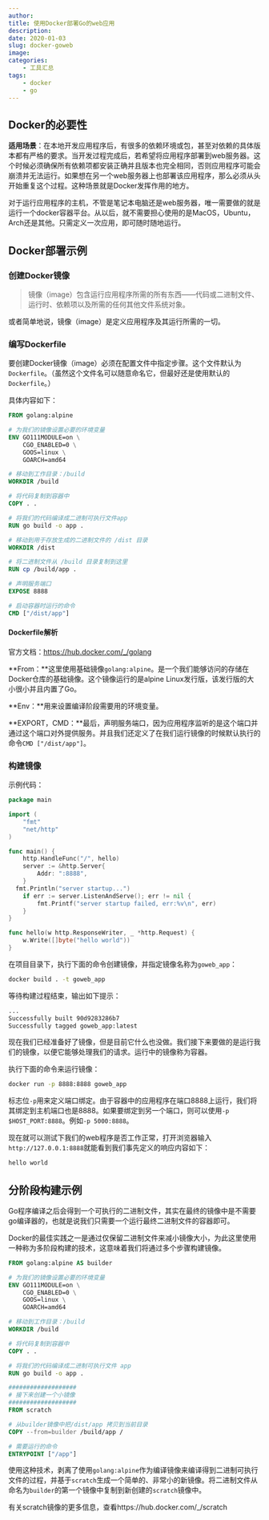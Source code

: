 ```yaml
---
author: 
title: 使用Docker部署Go的web应用
description: 
date: 2020-01-03
slug: docker-goweb
image: 
categories:
    - 工具汇总
tags: 
    - docker
    - go
---
```


## Docker的必要性

**适用场景**：在本地开发应用程序后，有很多的依赖环境或包，甚至对依赖的具体版本都有严格的要求。当开发过程完成后，若希望将应用程序部署到web服务器。这个时候必须确保所有依赖项都安装正确并且版本也完全相同，否则应用程序可能会崩溃并无法运行。如果想在另一个web服务器上也部署该应用程序，那么必须从头开始重复这个过程。这种场景就是Docker发挥作用的地方。

对于运行应用程序的主机，不管是笔记本电脑还是web服务器，唯一需要做的就是运行一个docker容器平台。从以后，就不需要担心使用的是MacOS，Ubuntu，Arch还是其他。只需定义一次应用，即可随时随地运行。

## Docker部署示例

### 创建Docker镜像

> 镜像（image）包含运行应用程序所需的所有东西——代码或二进制文件、运行时、依赖项以及所需的任何其他文件系统对象。

或者简单地说，镜像（image）是定义应用程序及其运行所需的一切。



### 编写Dockerfile

要创建Docker镜像（image）必须在配置文件中指定步骤。这个文件默认为`Dockerfile`。（虽然这个文件名可以随意命名它，但最好还是使用默认的`Dockerfile`。）

具体内容如下：

```dockerfile
FROM golang:alpine

# 为我们的镜像设置必要的环境变量
ENV GO111MODULE=on \
    CGO_ENABLED=0 \
    GOOS=linux \
    GOARCH=amd64

# 移动到工作目录：/build
WORKDIR /build

# 将代码复制到容器中
COPY . .

# 将我们的代码编译成二进制可执行文件app
RUN go build -o app .

# 移动到用于存放生成的二进制文件的 /dist 目录
WORKDIR /dist

# 将二进制文件从 /build 目录复制到这里
RUN cp /build/app .

# 声明服务端口
EXPOSE 8888

# 启动容器时运行的命令
CMD ["/dist/app"]
```

#### Dockerfile解析

官方文档：https://hub.docker.com/_/golang

**From：**这里使用基础镜像`golang:alpine`。是一个我们能够访问的存储在Docker仓库的基础镜像。这个镜像运行的是alpine Linux发行版，该发行版的大小很小并且内置了Go。

**Env：**用来设置编译阶段需要用的环境变量。

 **EXPORT，CMD：**最后，声明服务端口，因为应用程序监听的是这个端口并通过这个端口对外提供服务。并且我们还定义了在我们运行镜像的时候默认执行的命令`CMD ["/dist/app"]`。

### 构建镜像

示例代码：

```go
package main

import (
	"fmt"
	"net/http"
)

func main() {
	http.HandleFunc("/", hello)
	server := &http.Server{
		Addr: ":8888",
	}
  fmt.Println("server startup...")
	if err := server.ListenAndServe(); err != nil {
		fmt.Printf("server startup failed, err:%v\n", err)
	}
}

func hello(w http.ResponseWriter, _ *http.Request) {
	w.Write([]byte("hello world"))
}
```

在项目目录下，执行下面的命令创建镜像，并指定镜像名称为`goweb_app`：

```bash
docker build . -t goweb_app
```

等待构建过程结束，输出如下提示：

```bash
...
Successfully built 90d9283286b7
Successfully tagged goweb_app:latest
```

现在我们已经准备好了镜像，但是目前它什么也没做。我们接下来要做的是运行我们的镜像，以便它能够处理我们的请求。运行中的镜像称为容器。

执行下面的命令来运行镜像：

```bash
docker run -p 8888:8888 goweb_app
```

标志位`-p`用来定义端口绑定。由于容器中的应用程序在端口8888上运行，我们将其绑定到主机端口也是8888。如果要绑定到另一个端口，则可以使用`-p $HOST_PORT:8888`。例如`-p 5000:8888`。

现在就可以测试下我们的web程序是否工作正常，打开浏览器输入`http://127.0.0.1:8888`就能看到我们事先定义的响应内容如下：

```bash
hello world
```

## 分阶段构建示例

Go程序编译之后会得到一个可执行的二进制文件，其实在最终的镜像中是不需要go编译器的，也就是说我们只需要一个运行最终二进制文件的容器即可。

Docker的最佳实践之一是通过仅保留二进制文件来减小镜像大小，为此这里使用一种称为多阶段构建的技术，这意味着我们将通过多个步骤构建镜像。

```dockerfile
FROM golang:alpine AS builder

# 为我们的镜像设置必要的环境变量
ENV GO111MODULE=on \
    CGO_ENABLED=0 \
    GOOS=linux \
    GOARCH=amd64

# 移动到工作目录：/build
WORKDIR /build

# 将代码复制到容器中
COPY . .

# 将我们的代码编译成二进制可执行文件 app
RUN go build -o app .

###################
# 接下来创建一个小镜像
###################
FROM scratch

# 从builder镜像中把/dist/app 拷贝到当前目录
COPY --from=builder /build/app /

# 需要运行的命令
ENTRYPOINT ["/app"]
```

使用这种技术，剥离了使用`golang:alpine`作为编译镜像来编译得到二进制可执行文件的过程，并基于`scratch`生成一个简单的、非常小的新镜像。将二进制文件从命名为`builder`的第一个镜像中复制到新创建的`scratch`镜像中。

有关scratch镜像的更多信息，查看https://hub.docker.com/_/scratch